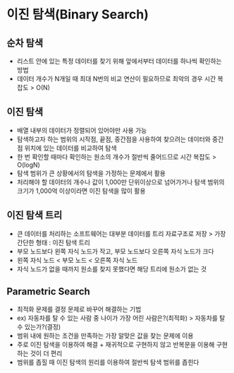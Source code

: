 # 이진 탐색(Binary Search)

## 순차 탐색
* 리스트 안에 있는 특정 데이터를 찾기 위해 앞에서부터 데이터를 하나씩 확인하는 방법
* 데이터 개수가 N개일 때 최대 N번의 비교 연산이 필요하므로 최악의 경우 시간 복잡도 > O(N)

## 이진 탐색
* 배열 내부의 데이터가 정렬되어 있어야만 사용 가능
* 탐색하고자 하는 범위의 시작점, 끝점, 중간점을 사용하여 찾으려는 데이터와 중간점 위치에 있는 데이터를 비교하여 탐색
* 한 번 확인할 때마다 확인하는 원소의 개수가 절반씩 줄어드므로 시간 복잡도 > O(logN)
* 탐색 범위가 큰 상황에서의 탐색을 가정하는 문제에서 활용
* 처리해야 할 데이터의 개수나 값이 1,000만 단위이상으로 넘어가거나 탐색 범위의 크기가 1,000억 이상이라면 이진 탐색을 많이 활용

## 이진 탐색 트리
* 큰 데이터를 처리하는 소프트웨어는 대부분 데이터를 트리 자료구조로 저장 > 가장 간단한 형태 : 이진 탐색 트리
* 부모 노드보다 왼쪽 자식 노드가 작고, 부모 노드보다 오른쪽 자식 노드가 크다
* 왼쪽 자식 노드 < 부모 노드 < 오른쪽 자식 노드
* 자식 노드가 없을 때까지 원소를 찾지 못했다면 해당 트리에 원소가 없는 것

## Parametric Search
* 최적화 문제를 결정 문제로 바꾸어 해결하는 기법
* ex) 자동차를 탈 수 있는 사람 중 나이가 가장 어린 사람은?(최적화) > 자동차를 탈 수 있는가?(결정)
* 범위 내에 원하는 조건을 만족하는 가장 알맞은 값을 찾는 문제에 이용
* 주로 이진 탐색을 이용하여 해결 + 재귀적으로 구현하지 않고 반복문을 이용해 구현하는 것이 더 편리
* 범위를 좁힐 때 이진 탐색의 원리를 이용하여 절반씩 탐색 범위를 좁힌다
